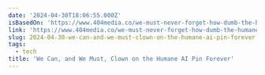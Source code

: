 ```yaml
---
date: '2024-04-30T18:06:55.000Z'
isBasedOn: 'https://www.404media.co/we-must-never-forget-how-dumb-the-humane-ai-pin-is/'
link: 'https://www.404media.co/we-must-never-forget-how-dumb-the-humane-ai-pin-is/'
slug: 2024-04-30-we-can-and-we-must-clown-on-the-humane-ai-pin-forever
tags:
  - tech
title: 'We Can, and We Must, Clown on the Humane AI Pin Forever'
---
```


